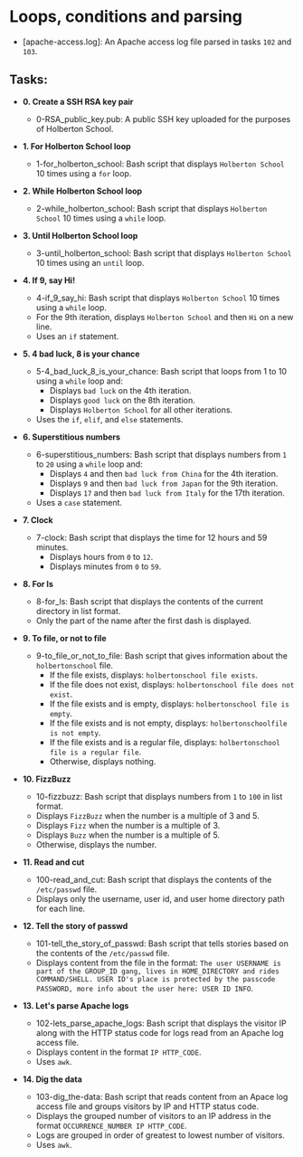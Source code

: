 # Loops, conditions and parsing



* [apache-access.log]: An Apache access log file parsed in
tasks `102` and `103`.

## Tasks:

* **0. Create a SSH RSA key pair**
  * 0-RSA_public_key.pub: A public SSH key uploaded for the
  purposes of Holberton School.

* **1. For Holberton School loop**
  * 1-for_holberton_school: Bash script that displays
  `Holberton School` 10 times using a `for` loop.

* **2. While Holberton School loop**
  * 2-while_holberton_school: Bash script that
  displays `Holberton School` 10 times using a `while` loop.

* **3. Until Holberton School loop**
  * 3-until_holberton_school: Bash script that displays
  `Holberton School` 10 times using an `until` loop.

* **4. If 9, say Hi!**
  * 4-if_9_say_hi: Bash script that displays `Holberton School`
  10 times using a `while` loop.
  * For the 9th iteration, displays `Holberton School` and then `Hi` on a
  new line.
  * Uses an `if` statement.

* **5. 4 bad luck, 8 is your chance**
  * 5-4_bad_luck_8_is_your_chance: Bash script that loops
  from 1 to 10 using a `while` loop and:
    * Displays `bad luck` on the 4th iteration.
    * Displays `good luck` on the 8th iteration.
    * Displays `Holberton School` for all other iterations.
  * Uses the `if`, `elif`, and `else` statements.

* **6. Superstitious numbers**
  * 6-superstitious_numbers: Bash script that displays
  numbers from `1` to `20` using a `while` loop and:
    * Displays `4` and then `bad luck from China` for the 4th iteration.
    * Displays `9` and then `bad luck from Japan` for the 9th iteration.
    * Displays `17` and then `bad luck from Italy` for the 17th iteration.
  * Uses a `case` statement.

* **7. Clock**
  * 7-clock: Bash script that displays the time for 12 hours and 59 minutes.
    * Displays hours from `0` to `12`.
    * Displays minutes from `0` to `59`.

* **8. For ls**
  * 8-for_ls: Bash script that displays the contents of the current directory
  in list format.
  * Only the part of the name after the first dash is displayed.

* **9. To file, or not to file**
  * 9-to_file_or_not_to_file: Bash script that gives information
  about the `holbertonschool` file.
    * If the file exists, displays: `holbertonschool file exists`.
    * If the file does not exist, displays: `holbertonschool file does not exist`.
    * If the file exists and is empty, displays: `holbertonschool file is empty`.
    * If the file exists and is not empty, displays: `holbertonschoolfile is not
    empty`.
    * If the file exists and is a regular file, displays: `holbertonschool file
    is a regular file`.
    * Otherwise, displays nothing.

* **10. FizzBuzz**
  * 10-fizzbuzz: Bash script that displays numbers from
  `1` to `100` in list format.
  * Displays `FizzBuzz` when the number is a multiple of 3 and 5.
  * Displays `Fizz` when the number is a multiple of 3.
  * Displays `Buzz` when the number is a multiple of 5.
  * Otherwise, displays the number.

* **11. Read and cut**
  * 100-read_and_cut: Bash script that displays the contents of the
  `/etc/passwd` file.
  * Displays only the username, user id, and user home directory path for each line.

* **12. Tell the story of passwd**
  * 101-tell_the_story_of_passwd: Bash script that
  tells stories based on the contents of the `/etc/passwd` file.
  * Displays content from the file in the format: `The user USERNAME is part of
  the GROUP_ID gang, lives in HOME_DIRECTORY and rides COMMAND/SHELL. USER ID's
  place is protected by the passcode PASSWORD, more info about the user here: USER ID INFO`.

* **13. Let's parse Apache logs**
  * 102-lets_parse_apache_logs: Bash script that displays
  the visitor IP along with the HTTP status code for logs read from an Apache log access file.
  * Displays content in the format `IP HTTP_CODE`.
  * Uses `awk`.

* **14. Dig the data**
  * 103-dig_the-data: Bash script that reads content from an
  Apace log access file and groups visitors by IP and HTTP status code.
  * Displays the grouped number of visitors to an IP address in the format
  `OCCURRENCE_NUMBER IP HTTP_CODE`.
  * Logs are grouped in order of greatest to lowest number of visitors.
  * Uses `awk`.

